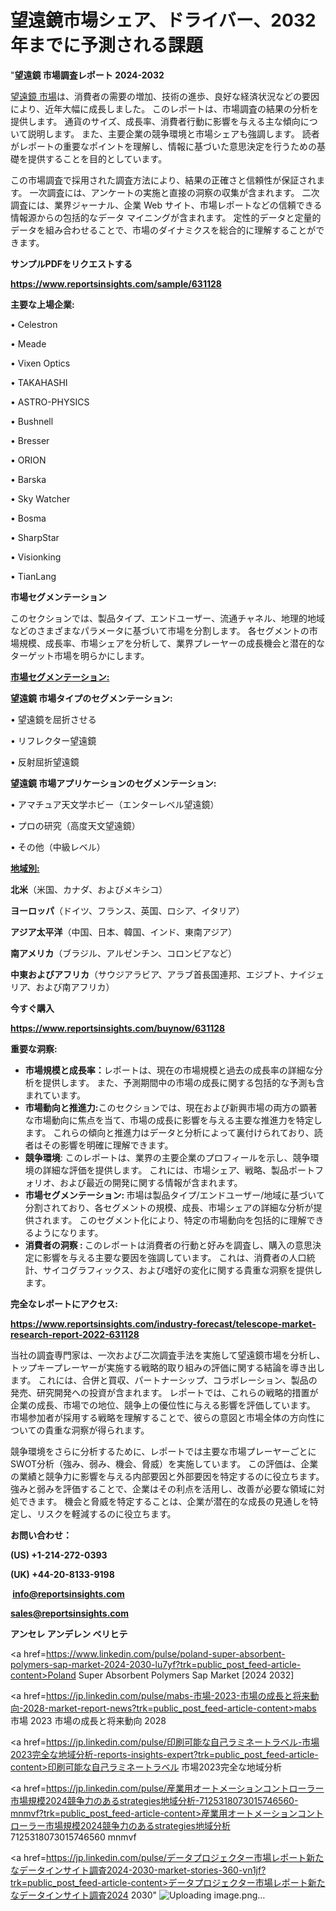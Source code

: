 # 望遠鏡市場シェア、ドライバー、2032年までに予測される課題

"<strong>望遠鏡 市場調査レポート 2024-2032</strong>

<a href=https://www.reportsinsights.com/sample/631128>望遠鏡 市場</a>は、消費者の需要の増加、技術の進歩、良好な経済状況などの要因により、近年大幅に成長しました。 このレポートは、市場調査の結果の分析を提供します。 通貨のサイズ、成長率、消費者行動に影響を与える主な傾向について説明します。 また、主要企業の競争環境と市場シェアも強調します。 読者がレポートの重要なポイントを理解し、情報に基づいた意思決定を行うための基礎を提供することを目的としています。

この市場調査で採用された調査方法により、結果の正確さと信頼性が保証されます。 一次調査には、アンケートの実施と直接の洞察の収集が含まれます。 二次調査には、業界ジャーナル、企業 Web サイト、市場レポートなどの信頼できる情報源からの包括的なデータ マイニングが含まれます。 定性的データと定量的データを組み合わせることで、市場のダイナミクスを総合的に理解することができます。

<strong><b>サンプルPDFをリクエストする</b></strong>

<a href=https://www.reportsinsights.com/sample/631128><strong><u>https://www.reportsinsights.com/sample/631128</u></strong></a>

<strong>主要な上場企業:</strong>

• Celestron

• Meade

• Vixen Optics

• TAKAHASHI

• ASTRO-PHYSICS

• Bushnell

• Bresser

• ORION

• Barska

• Sky Watcher

• Bosma

• SharpStar

• Visionking

• TianLang

<strong>市場セグメンテーション</strong>

このセクションでは、製品タイプ、エンドユーザー、流通チャネル、地理的地域などのさまざまなパラメータに基づいて市場を分割します。 各セグメントの市場規模、成長率、市場シェアを分析して、業界プレーヤーの成長機会と潜在的なターゲット市場を明らかにします。

<strong><u>市場セグメンテーション</u></strong><strong><u>:</u></strong>

<strong>望遠鏡 市場タイプのセグメンテーション:</strong>

• 望遠鏡を屈折させる

• リフレクター望遠鏡

• 反射屈折望遠鏡

<strong>望遠鏡 市場アプリケーションのセグメンテーション:</strong>

• アマチュア天文学ホビー（エンターレベル望遠鏡）

• プロの研究（高度天文望遠鏡）

• その他（中級レベル）

<strong><u>地域別</u></strong><strong><u>:</u></strong>

<strong>北米</strong>（米国、カナダ、およびメキシコ）

<strong>ヨーロッパ</strong>（ドイツ、フランス、英国、ロシア、イタリア）

<strong>アジア太平洋</strong>（中国、日本、韓国、インド、東南アジア）

<strong>南アメリカ</strong>（ブラジル、アルゼンチン、コロンビアなど）

<strong>中東およびアフリカ</strong>（サウジアラビア、アラブ首長国連邦、エジプト、ナイジェリア、および南アフリカ）

<strong>今すぐ購入</strong>

<a href=https://www.reportsinsights.com/buynow/631128><strong><u>https://www.reportsinsights.com/buynow/631128</u></strong></a>

<strong>重要な洞察:</strong>
<ul>
  <li><strong>市場規模と成長率：</strong>レポートは、現在の市場規模と過去の成長率の詳細な分析を提供します。 また、予測期間中の市場の成長に関する包括的な予測も含まれています。</li>
  <li><strong>市場動向と推進力:</strong>このセクションでは、現在および新興市場の両方の顕著な市場動向に焦点を当て、市場の成長に影響を与える主要な推進力を特定します。 これらの傾向と推進力はデータと分析によって裏付けられており、読者はその影響を明確に理解できます。</li>
  <li><strong>競争環境</strong>: このレポートは、業界の主要企業のプロフィールを示し、競争環境の詳細な評価を提供します。 これには、市場シェア、戦略、製品ポートフォリオ、および最近の開発に関する情報が含まれます。</li>
  <li><strong>市場セグメンテーション: </strong>市場は製品タイプ/エンドユーザー/地域に基づいて分割されており、各セグメントの規模、成長、市場シェアの詳細な分析が提供されます。 このセグメント化により、特定の市場動向を包括的に理解できるようになります。</li>
  <li><strong>消費者の洞察 : </strong>このレポートは消費者の行動と好みを調査し、購入の意思決定に影響を与える主要な要因を強調しています。 これは、消費者の人口統計、サイコグラフィックス、および嗜好の変化に関する貴重な洞察を提供します。</li>
</ul>
<strong>完全なレポートにアクセス:</strong>

<a href=https://www.reportsinsights.com/industry-forecast/telescope-market-research-report-2022-631128><strong><u><b>https://www.reportsinsights.com/industry-forecast/telescope-market-research-report-2022-631128</b></u></strong></a>

当社の調査専門家は、一次および二次調査手法を実施して望遠鏡市場を分析し、トップキープレーヤーが実施する戦略的取り組みの評価に関する結論を導き出します。 これには、合併と買収、パートナーシップ、コラボレーション、製品の発売、研究開発への投資が含まれます。 レポートでは、これらの戦略的措置が企業の成長、市場での地位、競争上の優位性に与える影響を評価しています。 市場参加者が採用する戦略を理解することで、彼らの意図と市場全体の方向性についての貴重な洞察が得られます。

競争環境をさらに分析するために、レポートでは主要な市場プレーヤーごとにSWOT分析（強み、弱み、機会、脅威）を実施しています。 この評価は、企業の業績と競争力に影響を与える内部要因と外部要因を特定するのに役立ちます。 強みと弱みを評価することで、企業はその利点を活用し、改善が必要な領域に対処できます。 機会と脅威を特定することは、企業が潜在的な成長の見通しを特定し、リスクを軽減するのに役立ちます。

<strong>お問い合わせ：</strong>

<strong>(US) +1-214-272-0393</strong>

<strong>(UK) +44-20-8133-9198</strong>

<strong> </strong><a href=info@reportsinsights.com><strong><u>info@reportsinsights.com</u></strong></a>

<a href=sales@reportsinsights.com><strong><u>sales@reportsinsights.com</u></strong></a>

<strong>アンセレ アンデレン ベリヒテ</strong>

<a href=https://www.linkedin.com/pulse/poland-super-absorbent-polymers-sap-market-2024-2030-lu7yf?trk=public_post_feed-article-content>Poland Super Absorbent Polymers Sap Market [2024 2032]</a>

<a href=https://jp.linkedin.com/pulse/mabs-市場-2023-市場の成長と将来動向-2028-market-report-news?trk=public_post_feed-article-content>mabs 市場 2023 市場の成長と将来動向 2028</a>

<a href=https://jp.linkedin.com/pulse/印刷可能な自己ラミネートラベル-市場2023完全な地域分析-reports-insights-expert?trk=public_post_feed-article-content>印刷可能な自己ラミネートラベル 市場2023完全な地域分析</a>

<a href=https://jp.linkedin.com/pulse/産業用オートメーションコントローラー市場規模2024競争力のあるstrategies地域分析-7125318073015746560-mnmvf?trk=public_post_feed-article-content>産業用オートメーションコントローラー市場規模2024競争力のあるstrategies地域分析 7125318073015746560 mnmvf</a>

<a href=https://jp.linkedin.com/pulse/データプロジェクター市場レポート新たなデータインサイト調査2024-2030-market-stories-360-vn1jf?trk=public_post_feed-article-content>データプロジェクター市場レポート新たなデータインサイト調査2024 2030</a>"
![Uploading image.png…]()
